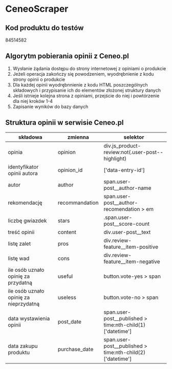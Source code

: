 # CeneoScraper
## Kod produktu do testów
84514582

## Algorytm pobierania opinii z Ceneo.pl
1. Wysłanie żądania dostępu do strony internetowej z opiniami o produkcie
2. Jeżeli operacja zakończy się powodzeniem, wyodrębnienie z kodu strony opinii o produkcie
3. Dla każdej opinii wyodrębnnienie z kodu HTML poszczególnych składowych i przypisanie ich do elementów złożonej struktury danych
4. Jeśli istnieje kolejna strona z opiniami, przejście do niej i powtórzenie dla niej kroków 1-4
5. Zapisanie wyników do bazy danych


## Struktura opinii w serwisie Ceneo.pl
|składowa|zmienna|selektor|
|--------|-------|--------|
|opinia|opinion|div.js_product-review:not(.user-post--highlight)
|identyfikator opinii autora|opinion_id|['data-entry-id']|
|autor|author|span.user-post__author-name|
|rekomendację|recommandation|span.user-post__author-recomendation > em|
|liczbę gwiazdek|stars|.span.user-post__score-count|
|treść opinii|content|div.user-post__text|
|listę zalet|pros|div.review-feature__item-positive|
|listę wad|cons|div.review-feature__item-negative|
|ile osób uznało opinię za przydatną |useful|button.vote-yes > span|
|ile osób uznało opinię za nieprzydatną|useless|button.vote-no > span| 
|data wystawienia opinii|post_date|span.user-post__published > time:nth-child(1)['datetime']|
|data zakupu produktu|purchase_date|span.user-post__published > time:nth-child(2)['datetime']|

